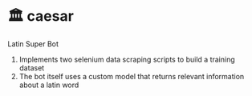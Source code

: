 # 🏛 caesar
Latin Super Bot
1) Implements two selenium data scraping scripts to build a training dataset
2) The bot itself uses a custom model that returns relevant information about a latin word

